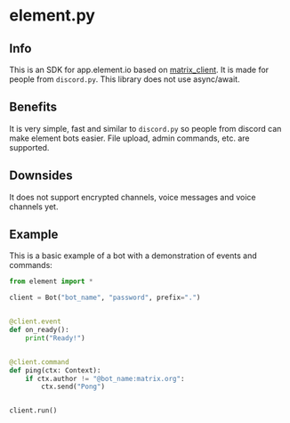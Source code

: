 # element.py
## Info
This is an SDK for app.element.io based on [matrix_client](https://github.com/matrix-org/matrix-python-sdk/tree/master). It is made for people from `discord.py`. This library does not use async/await.
## Benefits
It is very simple, fast and similar to `discord.py` so people from discord can make element bots easier. File upload, admin commands, etc. are supported.
## Downsides
It does not support encrypted channels, voice messages and voice channels yet.
## Example
This is a basic example of a bot with a demonstration of events and commands:
```py
from element import *

client = Bot("bot_name", "password", prefix=".")


@client.event
def on_ready():
    print("Ready!")


@client.command
def ping(ctx: Context):
    if ctx.author != "@bot_name:matrix.org":
        ctx.send("Pong")


client.run()

```